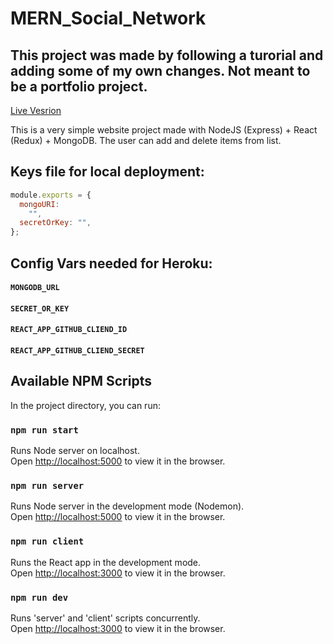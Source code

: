 # MERN_Social_Network

## This project was made by following a turorial and adding some of my own changes. Not meant to be a portfolio project.

[Live Vesrion](https://mern-social-learning.herokuapp.com/)

This is a very simple website project made with NodeJS (Express) + React (Redux) + MongoDB. The user can add and delete items from list.

## Keys file for local deployment:

```javascript
module.exports = {
  mongoURI:
    "",
  secretOrKey: "",
};
```

## Config Vars needed for Heroku:

#### `MONGODB_URL`

#### `SECRET_OR_KEY`

#### `REACT_APP_GITHUB_CLIEND_ID`

#### `REACT_APP_GITHUB_CLIEND_SECRET`

## Available NPM Scripts

In the project directory, you can run:

### `npm run start`

Runs Node server on localhost.<br />
Open [http://localhost:5000](http://localhost:5000) to view it in the browser.

### `npm run server`

Runs Node server in the development mode (Nodemon).<br />
Open [http://localhost:5000](http://localhost:5000) to view it in the browser.

### `npm run client`

Runs the React app in the development mode.<br />
Open [http://localhost:3000](http://localhost:3000) to view it in the browser.

### `npm run dev`

Runs 'server' and 'client' scripts concurrently.<br />
Open [http://localhost:3000](http://localhost:3000) to view it in the browser.

